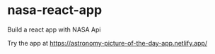 # nasa-react-app
 Build a react app with NASA Api

Try the app at https://astronomy-picture-of-the-day-app.netlify.app/
